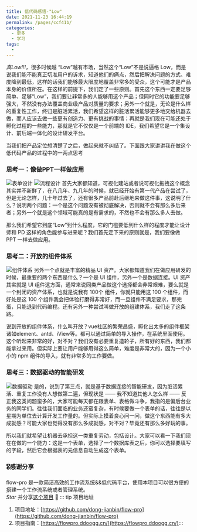 ```yaml
---
title: 低代码感悟-"Low"
date: 2021-11-23 16:44:19
permalink: /pages/ccf41b/
categories:
  - 更多
  - 学习
tags:
  - 
---
```


*真Low!!!*，很多时候越 “Low”越有市场，当然这个“Low”不是说逼格 Low，而是说我们能不能真正切准用户的诉求，知道他们的痛点，然后把解决问题的方式、难度降到最低，这样的话我们能够最大限度地覆盖非常多的受众，这个可能才是产品本身的价值所在。在这样的前提下，我们定了一些原则。首先这个东西一定要足够简单、足够“Low”，我们要让非常多的人能够用这个产品；但同时它的功能要足够强大，不然没有办法覆盖商业级产品对质量的要求；另外一个就是，无论是什么样的重复性工作，终归是脏活累活，我们希望这样的脏活累活能够更多地交给机器去做，而人应该去做一些更有创造力、更有挑战的事情；再就是我们现在可能还处于孵化过程的一些能力，那就是它不仅仅是一个前端的 IDE，我们希望它是一个集设计、前后端一体化的设计研发平台。  

当我们把产品定位想清楚了之后，做起来就不纠结了。下面跟大家讲讲我在做这个低代码产品的过程中的一两点思考

### 思考一：像做PPT一样做应用
![表单设计](https://cdn.jsdelivr.net/gh/dong-jianbin/drawing-bed/img/20211123172433.png)
![流程设计](https://cdn.jsdelivr.net/gh/dong-jianbin/drawing-bed/img/20211123172551.png)
首先大家都知道，可视化建站或者说可视化拖拽这个概念其实并不新鲜了，在八几年、九几年的时候，就已经开始有第一代产品在尝试了，但是无论怎样，几十年过去了，还有很多产品前赴后继地来做这件事，这说明了什么？说明两个问题：一个是这个问题没有被彻底解决，否则就不会有那么多后来者；另外一个就是这个领域可能真的是有需求的，不然也不会有那么多人去做。  

那么我们希望它到底“Low”到什么程度，它的门槛要低到什么样的程度才能让设计师和 PD 这样的角色能参与进来呢？我们首先定下来的原则就是，我们要像做 PPT 一样去做应用。

### 思考二：开放的组件体系
![组件体系](https://cdn.jsdelivr.net/gh/dong-jianbin/drawing-bed/img/20211123172915.png)
另外一个点就是丰富的精品 UI 资产。大家都知道我们在做应用研发的时候，最重要的两个东西是什么？一个是 UI 组件，另外一个是数据连接。UI 资产其实就是 UI 组件这方面，通常来说同类产品做这个选择都会非常艰难，要么就是一个封闭的资产体系，也就是说我有 100个 组件，你就只能用这 100 个组件，而好处是这 100 个组件我会把体验打磨得非常好，而一旦组件不满足要求，那完蛋，只能退到代码编程。还有另外一种尝试叫做开放的组建体系，我们走了这条路。  

说到开放的组件体系，什么叫开放？vue社区的繁荣昌盛，孵化出太多的组件框架诸如element、antd、iView等。都可以通过简单的导入操作，在系统里面使用。这个听起来非常的好，对不对？我们没有必要重复造轮子，所有好的东西，我们都能拿过来用。但实际上要让用户能够用得这么简单，难度是非常大的，因为一个小小的 npm 组件的导入，就有非常多的工作要做。

### 思考三：数据驱动的智能研发
![数据驱动](https://cdn.jsdelivr.net/gh/dong-jianbin/drawing-bed/img/20211123174314.png)
是的，说到了第三点，就是基于数据连接的智能研发，因为脏活累活、重复工作没有人想做第二遍，但现状是 —— 我不知道其他人怎么样 —— 反正我这类问题蛮多的，大家可能每天都在跟表单、表格做斗争，我指的是偏后台业务的同学们。往往我们面临的业务还蛮复杂，有时候要做一个表单的话，往往是以星期为单位去计算开发工作量的。但实际上摸着良心问一问，做这个东西能有多大成就感？可能大家也觉得没有那么多成就感，对不对？毕竟还有那么多好玩的事。

所以我们就希望让机器去承担这一类重复劳动，包括设计。大家可以看一下我们现在在做的一个能力：这是一个表单，选择了一个数据库表之后，你可以选择要填写的字段，然后它会根据表的元信息自动生成这个表单。

### **🎖感谢分享**
flow-pro 是一款简洁高效的工作流系统&&低代码平台，使用本项目可以很方便的搭建一个工作流系统或者管理系统。  
*Star* 并分享[这个项目](https://github.com/dong-jianbin/flow-pro) :rocket:
::: tip 项目地址
1. 项目地址：[https://github.com/dong-jianbin/flow-pro](https://github.com/dong-jianbin/flow-pro)
2. 项目指南：[https://flowpro.ddoogg.cn/](https://flowpro.ddoogg.cn/):::
